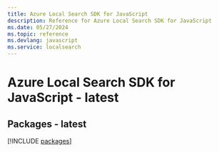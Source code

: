 ```yaml
---
title: Azure Local Search SDK for JavaScript
description: Reference for Azure Local Search SDK for JavaScript
ms.date: 05/27/2024
ms.topic: reference
ms.devlang: javascript
ms.service: localsearch
---
```

# Azure Local Search SDK for JavaScript - latest
## Packages - latest
[!INCLUDE [packages](local-search-index.md)]